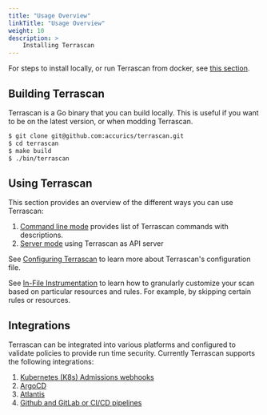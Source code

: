 ```yaml
---
title: "Usage Overview"
linkTitle: "Usage Overview"
weight: 10
description: >
    Installing Terrascan
---
```



For steps to install locally, or run Terrascan from docker, see [this section](../getting-started.md#installing-terrascan).

## Building Terrascan
Terrascan is a Go binary that you can build locally. This is useful if you want to be on the latest version, or when modding Terrascan.

``` Bash
$ git clone git@github.com:accurics/terrascan.git
$ cd terrascan
$ make build
$ ./bin/terrascan
```

## Using Terrascan

This section provides an overview of the different ways you can use Terrascan:

1. [Command line mode](command_line_mode.md) provides list of Terrascan commands with descriptions.
2. [Server mode](server_mode.md) using Terrascan as API server

See [Configuring Terrascan](config_options.md) to learn more about Terrascan's configuration file.

See [In-File Instrumentation](in-file_instrumentation.md) to learn how to granularly customize your scan based on particular resources and rules. For example, by skipping certain rules or resources.

## Integrations

Terrascan can be integrated into various platforms and configured to validate policies to provide run time security. Currently Terrascan supports the following integrations:

1. [Kubernetes (K8s) Admissions webhooks](../integrations/admission-controller-webhooks-usage.md)
2. [ArgoCD](../integrations/argocd-integration.md)
3. [Atlantis](../integrations/atlantis-integration.md)
4. [Github and GitLab or CI/CD pipelines](../integrations/cicd.md)